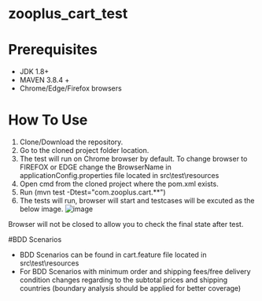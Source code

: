 # zooplus_cart_test
# Prerequisites
- JDK 1.8+
- MAVEN 3.8.4 +
- Chrome/Edge/Firefox browsers
# How To Use
1. Clone/Download the repository.
2. Go to the cloned project folder location.
3. The test will run on Chrome browser by default. To change browser to FIREFOX or EDGE change the BrowserName in applicationConfig.properties file located in src\test\resources 
4. Open cmd from the cloned project where the pom.xml exists.
5. Run (mvn test -Dtest="com.zooplus.cart.**") 
6. The tests will run, browser will start and testcases will be excuted as the below image.
![image](https://user-images.githubusercontent.com/102529622/167728586-0f56c32b-8f6b-4ecd-bd92-a033de6778df.png)

Browser will not be closed to allow you to check the final state after test.

#BDD Scenarios
- BDD Scenarios can be found in cart.feature file located in src\test\resources
- For BDD Scenarios with minimum order and shipping fees/free delivery condition changes regarding to the subtotal prices and shipping countries (boundary analysis should be applied for better coverage) 






